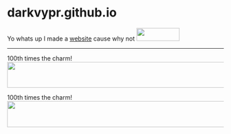 # darkvypr.github.io



Yo whats up I made a [website](https://darkvypr.com) cause why not <img src="https://i.imgur.com/2yKnDla.png" 
     width="100" 
     height="30" />

---

100th times the charm! <img src="https://i.darkvypr.com/100commits.png" 
     width="1100" 
     height="60" />

100th times the charm! <img src="https://i.darkvypr.com/200commits.png" 
     width="1122" 
     height="61" />

